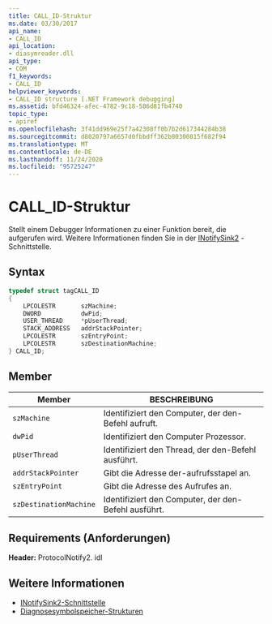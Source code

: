 ```yaml
---
title: CALL_ID-Struktur
ms.date: 03/30/2017
api_name:
- CALL_ID
api_location:
- diasymreader.dll
api_type:
- COM
f1_keywords:
- CALL_ID
helpviewer_keywords:
- CALL_ID structure [.NET Framework debugging]
ms.assetid: bfd46324-afec-4782-9c18-586d81fb4740
topic_type:
- apiref
ms.openlocfilehash: 3f41dd969e25f7a42308ff0b7b2d617344284b38
ms.sourcegitcommit: d8020797a6657d0fbbdff362b80300815f682f94
ms.translationtype: MT
ms.contentlocale: de-DE
ms.lasthandoff: 11/24/2020
ms.locfileid: "95725247"
---
```

# <a name="call_id-structure"></a>CALL_ID-Struktur

Stellt einem Debugger Informationen zu einer Funktion bereit, die aufgerufen wird. Weitere Informationen finden Sie in der [INotifySink2](inotifysink2-interface.md) -Schnittstelle.  
  
## <a name="syntax"></a>Syntax  
  
```cpp  
typedef struct tagCALL_ID  
{  
    LPCOLESTR       szMachine;  
    DWORD           dwPid;  
    USER_THREAD     *pUserThread;  
    STACK_ADDRESS   addrStackPointer;  
    LPCOLESTR       szEntryPoint;  
    LPCOLESTR       szDestinationMachine;  
} CALL_ID;  
```  
  
## <a name="members"></a>Member  
  
|Member|BESCHREIBUNG|  
|------------|-----------------|  
|`szMachine`|Identifiziert den Computer, der den-Befehl aufruft.|  
|`dwPid`|Identifiziert den Computer Prozessor.|  
|`pUserThread`|Identifiziert den Thread, der den-Befehl ausführt.|  
|`addrStackPointer`|Gibt die Adresse der-aufrufsstapel an.|  
|`szEntryPoint`|Gibt die Adresse des Aufrufes an.|  
|`szDestinationMachine`|Identifiziert den Computer, der den-Befehl ausführt.|  
  
## <a name="requirements"></a>Requirements (Anforderungen)  

 **Header:** ProtocolNotify2. idl  
  
## <a name="see-also"></a>Weitere Informationen

- [INotifySink2-Schnittstelle](inotifysink2-interface.md)
- [Diagnosesymbolspeicher-Strukturen](diagnostics-symbol-store-structures.md)
